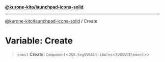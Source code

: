 [**@kurone-kito/launchpad-icons-solid**](../README.md)

***

[@kurone-kito/launchpad-icons-solid](../globals.md) / Create

# Variable: Create

> `const` **Create**: `Component`\<`JSX.SvgSVGAttributes`\<`SVGSVGElement`\>\>
